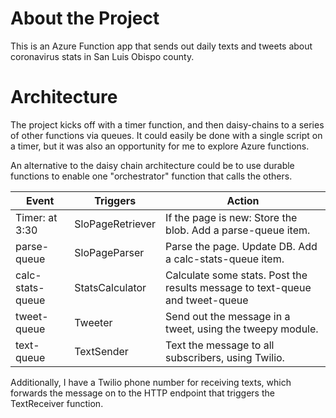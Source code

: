 # About the Project

This is an Azure Function app that sends out daily texts and tweets about coronavirus stats in San Luis Obispo county.

# Architecture

The project kicks off with a timer function, and then daisy-chains to a series of other functions via queues. It could easily be done with a single script on a timer, but it was also an opportunity for me to explore Azure functions.

An alternative to the daisy chain architecture could be to use durable functions to enable one "orchestrator" function that calls the others.

Event           | Triggers         | Action 
----------------|------------------|-----------------------------
Timer: at 3:30  | SloPageRetriever | If the page is new: Store the blob. Add a parse-queue item.
parse-queue     | SloPageParser    | Parse the page. Update DB. Add a calc-stats-queue item.
calc-stats-queue| StatsCalculator  | Calculate some stats. Post the results message to text-queue and tweet-queue
tweet-queue     | Tweeter          | Send out the message in a tweet, using the tweepy module.
text-queue      | TextSender       | Text the message to all subscribers, using Twilio.

Additionally, I have a Twilio phone number for receiving texts, which forwards the message on to the HTTP endpoint that triggers the TextReceiver function.